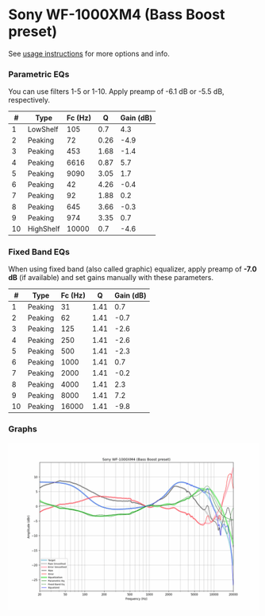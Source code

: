 # Sony WF-1000XM4 (Bass Boost preset)
See [usage instructions](https://github.com/jaakkopasanen/AutoEq#usage) for more options and info.

### Parametric EQs
You can use filters 1-5 or 1-10. Apply preamp of -6.1 dB or -5.5 dB, respectively.

|   # | Type      |   Fc (Hz) |    Q |   Gain (dB) |
|-----|-----------|-----------|------|-------------|
|   1 | LowShelf  |       105 | 0.7  |         4.3 |
|   2 | Peaking   |        72 | 0.26 |        -4.9 |
|   3 | Peaking   |       453 | 1.68 |        -1.4 |
|   4 | Peaking   |      6616 | 0.87 |         5.7 |
|   5 | Peaking   |      9090 | 3.05 |         1.7 |
|   6 | Peaking   |        42 | 4.26 |        -0.4 |
|   7 | Peaking   |        92 | 1.88 |         0.2 |
|   8 | Peaking   |       645 | 3.66 |        -0.3 |
|   9 | Peaking   |       974 | 3.35 |         0.7 |
|  10 | HighShelf |     10000 | 0.7  |        -4.6 |

### Fixed Band EQs
When using fixed band (also called graphic) equalizer, apply preamp of **-7.0 dB** (if available) and set gains manually with these parameters.

|   # | Type    |   Fc (Hz) |    Q |   Gain (dB) |
|-----|---------|-----------|------|-------------|
|   1 | Peaking |        31 | 1.41 |         0.7 |
|   2 | Peaking |        62 | 1.41 |        -0.7 |
|   3 | Peaking |       125 | 1.41 |        -2.6 |
|   4 | Peaking |       250 | 1.41 |        -2.6 |
|   5 | Peaking |       500 | 1.41 |        -2.3 |
|   6 | Peaking |      1000 | 1.41 |         0.7 |
|   7 | Peaking |      2000 | 1.41 |        -0.2 |
|   8 | Peaking |      4000 | 1.41 |         2.3 |
|   9 | Peaking |      8000 | 1.41 |         7.2 |
|  10 | Peaking |     16000 | 1.41 |        -9.8 |

### Graphs
![](./Sony%20WF-1000XM4%20(Bass%20Boost%20preset).png)
